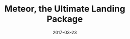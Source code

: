 ---
layout: essay
type: essay
title: Meteor, the Ultimate Landing Package
date: 2017-03-23
labels:
  - Meteor
  - Web - Application
---